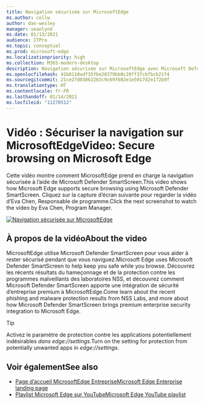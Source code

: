 ```yaml
---
title: Navigation sécurisée sur MicrosoftEdge
ms.author: collw
author: dan-wesley
manager: seanlynd
ms.date: 01/13/2021
audience: ITPro
ms.topic: conceptual
ms.prod: microsoft-edge
ms.localizationpriority: high
ms.collection: M365-modern-desktop
description: Navigation sécurisée sur MicrosoftEdge avec Microsoft Defender SmartScreen
ms.openlocfilehash: 41b6110adf35fbe28379bb0c20ff37cbfbcb21f4
ms.sourcegitcommit: 21ce27d03862263c9c69f602e1e5017d2e172b9f
ms.translationtype: HT
ms.contentlocale: fr-FR
ms.lasthandoff: 01/14/2021
ms.locfileid: "11270512"
---
```

# <span data-ttu-id="511a7-103">Vidéo : Sécuriser la navigation sur MicrosoftEdge</span><span class="sxs-lookup"><span data-stu-id="511a7-103">Video: Secure browsing on Microsoft Edge</span></span>

<span data-ttu-id="511a7-104">Cette vidéo montre comment MicrosoftEdge prend en charge la navigation sécurisée à l’aide de Microsoft Defender SmartScreen.</span><span class="sxs-lookup"><span data-stu-id="511a7-104">This video shows how Microsoft Edge supports secure browsing using Microsoft Defender SmartScreen.</span></span> <span data-ttu-id="511a7-105">Cliquez sur la capture d’écran suivante pour regarder la vidéo d’Eva Chen, Responsable de programme.</span><span class="sxs-lookup"><span data-stu-id="511a7-105">Click the next screenshot to watch the video by Eva Chen, Program Manager.</span></span>

[![Navigation sécurisée sur MicrosoftEdge](media/microsoft-edge-video-security-smartscreen/0.png)](http://www.youtube.com/watch?v=s9kk88SkjLw "Secure browsing on Microsoft Edge")

## <span data-ttu-id="511a7-107">À propos de la vidéo</span><span class="sxs-lookup"><span data-stu-id="511a7-107">About the video</span></span>

<span data-ttu-id="511a7-108">MicrosoftEdge utilise Microsoft Defender SmartScreen pour vous aider à rester sécurisé pendant que vous naviguez.</span><span class="sxs-lookup"><span data-stu-id="511a7-108">Microsoft Edge uses Microsoft Defender SmartScreen to help keep you safe while you browse.</span></span> <span data-ttu-id="511a7-109">Découvrez les récents résultats du hameçonnage et de la protection contre les programmes malveillants des laboratoires NSS, et découvrez comment Microsoft Defender SmartScreen apporte une intégration de sécurité d’entreprise premium à MicrosoftEdge.</span><span class="sxs-lookup"><span data-stu-id="511a7-109">Come learn about the recent phishing and malware protection results from NSS Labs, and more about how Microsoft Defender SmartScreen brings premium enterprise security integration to Microsoft Edge.</span></span>

> [!TIP]
> <span data-ttu-id="511a7-110">Activez le paramètre de protection contre les applications potentiellement indésirables *dans edge://settings*.</span><span class="sxs-lookup"><span data-stu-id="511a7-110">Turn on the setting for protection from potentially unwanted apps in *edge://settings*.</span></span>

## <span data-ttu-id="511a7-111">Voir également</span><span class="sxs-lookup"><span data-stu-id="511a7-111">See also</span></span>

- [<span data-ttu-id="511a7-112">Page d’accueil MicrosoftEdge Entreprise</span><span class="sxs-lookup"><span data-stu-id="511a7-112">Microsoft Edge Enterprise landing page</span></span>](https://aka.ms/EdgeEnterprise)
- [<span data-ttu-id="511a7-113">Playlist Microsoft Edge sur YouTube</span><span class="sxs-lookup"><span data-stu-id="511a7-113">Microsoft Edge YouTube playlist</span></span>](https://www.youtube.com/playlist?list=PLXtHYVsvn_b-uXh1tMeYpT-0iD8tD3tFy)



